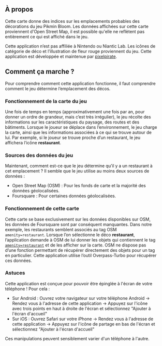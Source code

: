 ## À propos

Cette carte donne des indices sur les emplacements probables des décorations du jeu Pikmin Bloom. Les données affichées sur cette carte proviennent d'Open Street Map, il est possible qu'elle ne reflètent pas entièrement ce qui est affiché dans le jeu.

Cette application n’est pas affiliée à Nintendo ou Niantic Lab. Les icônes de catégorie de déco et l’illustration de fleur rouge proviennent du jeu. Cette application est développée et maintenue par [pixelpirate](https://pixelpirate.fr).

## Comment ça marche ?

Pour comprendre comment cette application fonctionne, il faut comprendre comment le jeu détermine l’emplacement des décos.

### Fonctionnement de la carte du jeu

Une fois de temps en temps (approximativement une fois par an, pour donner un ordre de grandeur, mais c’est très irrégulier), le jeu récolte des informations sur les caractéristiques du paysage, des routes et des bâtiments.
Lorsque le joueur se déplace dans l’environnement, le jeu charge la carte, ainsi que les informations associées à ce qui se trouve autour de lui.
Par exemple, si le joueur se trouve proche d’un restaurant, le jeu affichera l’icône **restaurant**.

### Sources des données du jeu

Maintenant, comment est-ce que le jeu détermine qu’il y a un restaurant à cet emplacement ? Il semble que le jeu utilise au moins deux sources de données :

- Open Street Map (OSM) : Pour les fonds de carte et la majorité des données géolocalisées.
- Foursquare : Pour certaines données géolocalisées.

### Fonctionnement de cette carte

Cette carte se base exclusivement sur les données disponibles sur OSM, les données de Foursquare sont par conséquent manquantes. Dans notre exemple, les restaurants semblent associés au tag OSM `amenity=restaurant`.
Lorsque l’on sélectionne le déco **restaurant**, l’application demande à OSM de lui donner les objets qui contiennent le tag [`amenity=restaurant`](https://wiki.openstreetmap.org/wiki/Key:amenity) et de les afficher sur la carte.
OSM ne dispose pas d’une fonction permettant de récupérer directement des objets pour un tag en particulier. Cette application utilise l’outil Overpass-Turbo pour récupérer ces données.

### Astuces

Cette application est conçue pour pouvoir être épinglée à l'écran de votre téléphone ! Pour cela :
- Sur Android : Ouvrez votre navigateur sur votre téléphone Android -> Rendez vous à l'adresse de cette application -> Appuyez sur l'icône avec trois points en haut à droite de l'écran et sélectionnez "Ajouter à l'écran d'accueil"
- Sur iOS : Ouvrez Safari sur votre iPhone -> Rendez vous à l'adresse de cette application -> Appuyez sur l'icône de partage en bas de l'écran et sélectionnez "Ajouter à l'écran d'accueil"

Ces manipulations peuvent sensiblement varier d'un téléphone à l'autre.

